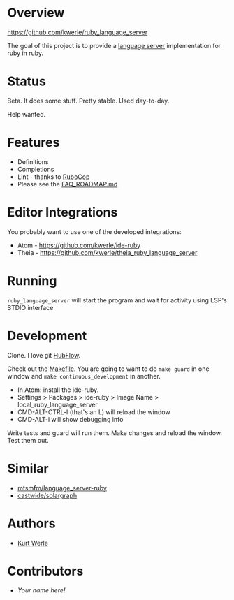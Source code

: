 # Overview

https://github.com/kwerle/ruby_language_server

The goal of this project is to provide a [language server](https://microsoft.github.io/language-server-protocol/) implementation for ruby in ruby.

# Status

Beta.  It does some stuff.  Pretty stable.  Used day-to-day.

Help wanted.

# Features

* Definitions
* Completions
* Lint - thanks to [RuboCop](https://github.com/bbatsov/rubocop)
* Please see the [FAQ_ROADMAP.md](./FAQ_ROADMAP.md)

# Editor Integrations

You probably want to use one of the developed integrations:
* Atom - https://github.com/kwerle/ide-ruby
* Theia - https://github.com/kwerle/theia_ruby_language_server

# Running

`ruby_language_server` will start the program and wait for activity using LSP's STDIO interface

# Development

Clone.  I love git [HubFlow](https://datasift.github.io/gitflow/).

Check out the [Makefile](Makefile).  You are going to want to do
`make guard` in one window and `make continuous_development` in another.

* In Atom: install the ide-ruby.  
* Settings > Packages > ide-ruby > Image Name > local_ruby_language_server
* CMD-ALT-CTRL-l (that's an L) will reload the window
* CMD-ALT-i will show debugging info

Write tests and guard will run them.  Make changes and reload the window.  Test them out.

# Similar

* [mtsmfm/language_server-ruby](https://github.com/mtsmfm/language_server-ruby)
* [castwide/solargraph](https://github.com/castwide/solargraph)

# Authors

* [Kurt Werle](kurt@CircleW.org)

# Contributors

* *Your name here!*
